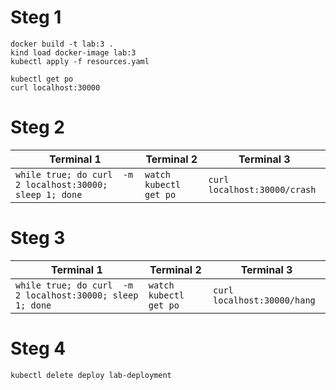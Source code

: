
# Steg 1
```
docker build -t lab:3 .
kind load docker-image lab:3
kubectl apply -f resources.yaml
```

```
kubectl get po
curl localhost:30000
```

# Steg 2

| Terminal 1 | Terminal 2 | Terminal 3 |
|------------|------------|------------|
| `while true; do curl  -m 2 localhost:30000; sleep 1; done` | `watch kubectl get po` | `curl localhost:30000/crash`|


# Steg 3

| Terminal 1 | Terminal 2 | Terminal 3 |
|------------|------------|------------|
| `while true; do curl  -m 2 localhost:30000; sleep 1; done`| `watch kubectl get po`| `curl localhost:30000/hang` |

# Steg 4
```
kubectl delete deploy lab-deployment
```